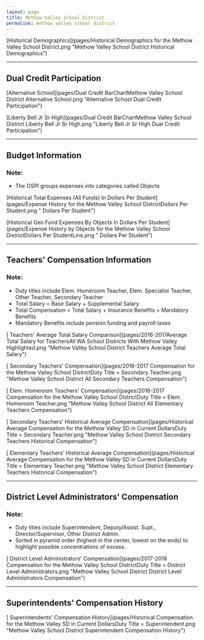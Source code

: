 ```yaml
---
layout: page
title: Methow Valley School District
permalink: methow valley school district
---
```



[Historical Demographics](pages/Historical Demographics for the Methow Valley School District.png "Methow Valley School District Historical Demographics")

___

## Dual Credit Participation

[Alternative School](pages/Dual Credit BarChartMethow Valley School District Alternative School.png "Alternative School Dual Credit Participation")

[Liberty Bell Jr Sr High](pages/Dual Credit BarChartMethow Valley School District Liberty Bell Jr Sr High.png "Liberty Bell Jr Sr High Dual Credit Participation")


___

## Budget Information
### Note:
- The OSPI groups expenses into categories called Objects

[Historical Total Expenses (All Funds) In Dollars Per Student](pages/Expense History for the Methow Valley School DistrictDollars Per Student.png " Dollars Per Student")

[Historical Gen Fund Expenses By Objects In Dollars Per Student](pages/Expense History by Objects for the Methow Valley School DistrictDollars Per StudentLine.png " Dollars Per Student")


___

## Teachers' Compensation Information
### Note:
- Duty titles include Elem. Homeroom Teacher, Elem. Specialist Teacher, Other Teacher, Secondary Teacher
- Total Salary = Base Salary + Supplemental Salary
- Total Compensation = Total Salary + Insurance Benefits + Mandatory Benefits
- Mandatory Benefits include pension funding and payroll taxes

[ Teachers' Average Total Salary Comparison](pages/2016-2017Average Total Salary for TeachersAll WA School Districts With Methow Valley Highlighted.png "Methow Valley School District Teachers Average Total Salary")

[ Secondary Teachers' Compensation](pages/2016-2017 Compensation for the Methow Valley School DistrictDuty Title = Secondary Teacher.png "Methow Valley School District All Secondary Teachers Compensation")

[ Elem. Homeroom Teachers' Compensation](pages/2016-2017 Compensation for the Methow Valley School DistrictDuty Title = Elem. Homeroom Teacher.png "Methow Valley School District All Elementary Teachers Compensation")

[ Secondary Teachers' Historical Average Compensation](pages/Historical Average Compensation for the Methow Valley SD in Current DollarsDuty Title = Secondary Teacher.png "Methow Valley School District Secondary Teachers Historical Compensation")

[ Elementary Teachers' Historical Average Compensation](pages/Historical Average Compensation for the Methow Valley SD in Current DollarsDuty Title = Elementary Teacher.png "Methow Valley School District Elementary Teachers Historical Compensation")


___

## District Level Administrators' Compensation

### Note:
- Duty titles include Superintendent, Deputy/Assist. Supt., Director/Supervisor, Other District Admin.
- Sorted in pyramid order (highest in the center, lowest on the ends) to highlight possible concentrations of excess.

[ District Level Administrators' Compensation](pages/2017-2018 Compensation for the Methow Valley School DistrictDuty Title = District Level Administrators.png "Methow Valley School District District Level Administrators Compensation")


___

## Superintendents' Compensation History

[ Superintendents' Compensation History](pages/Historical Compensation for the Methow Valley SD in Current DollarsDuty Title = Superintendent.png "Methow Valley School District Superintendent Compensation History")

